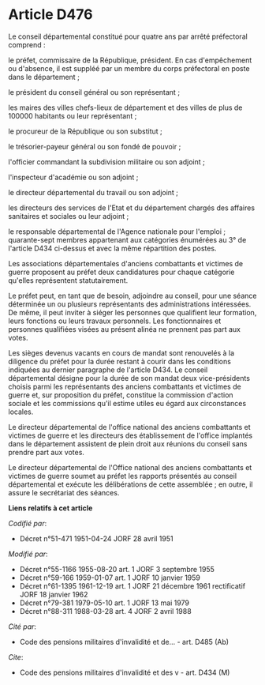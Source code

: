 # Article D476

Le conseil départemental constitué pour quatre ans par arrêté préfectoral comprend :

le préfet, commissaire de la République, président. En cas d'empêchement ou d'absence, il est suppléé par un membre du corps
préfectoral en poste dans le département ;

le président du conseil général ou son représentant ;

les maires des villes chefs-lieux de département et des villes de plus de 100000 habitants ou leur représentant ;

le procureur de la République ou son substitut ;

le trésorier-payeur général ou son fondé de pouvoir ;

l'officier commandant la subdivision militaire ou son adjoint ;

l'inspecteur d'académie ou son adjoint ;

le directeur départemental du travail ou son adjoint ;

les directeurs des services de l'Etat et du département chargés des affaires sanitaires et sociales ou leur adjoint ;

le responsable départemental de l'Agence nationale pour l'emploi ;    quarante-sept membres appartenant aux catégories
énumérées au 3° de l'article D434 ci-dessus et avec la même répartition des postes.

Les associations départementales d'anciens combattants et victimes de guerre proposent au préfet deux candidatures pour
chaque catégorie qu'elles représentent statutairement.

Le préfet peut, en tant que de besoin, adjoindre au conseil, pour une séance déterminée un ou plusieurs représentants des
administrations intéressées. De même, il peut inviter à siéger les personnes que qualifient leur formation, leurs fonctions
ou leurs travaux personnels. Les fonctionnaires et personnes qualifiées visées au présent alinéa ne prennent pas part aux
votes.

Les sièges devenus vacants en cours de mandat sont renouvelés à la diligence du préfet pour la durée restant à courir dans
les conditions indiquées au dernier paragraphe de l'article D434.    Le conseil départemental désigne pour la durée de son
mandat deux vice-présidents choisis parmi les représentants des anciens combattants et victimes de guerre et, sur proposition
du préfet, constitue la commission d'action sociale et les commissions qu'il estime utiles eu égard aux circonstances
locales.

Le directeur départemental de l'office national des anciens combattants et victimes de guerre et les directeurs des
établissement de l'office implantés dans le département assistent de plein droit aux réunions du conseil sans prendre part
aux votes.

Le directeur départemental de l'Office national des anciens combattants et victimes de guerre soumet au préfet les rapports
présentés au conseil départemental et exécute les délibérations de cette assemblée ; en outre, il assure le secrétariat des
séances.

**Liens relatifs à cet article**

_Codifié par_:

  - Décret n°51-471 1951-04-24 JORF 28 avril 1951

_Modifié par_:

  - Décret n°55-1166 1955-08-20 art. 1 JORF 3 septembre 1955
  - Décret n°59-166 1959-01-07 art. 1 JORF 10 janvier 1959
  - Décret n°61-1395 1961-12-19 art. 1 JORF 21 décembre 1961 rectificatif JORF 18 janvier 1962
  - Décret n°79-381 1979-05-10 art. 1 JORF 13 mai 1979
  - Décret n°88-311 1988-03-28 art. 4 JORF 2 avril 1988

_Cité par_:

  - Code des pensions militaires d'invalidité et de... - art. D485 (Ab)

_Cite_:

  - Code des pensions militaires d'invalidité et des v - art. D434 (M)
